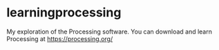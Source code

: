 # learningprocessing
My exploration of the Processing software. You can download and learn Processing at https://processing.org/
